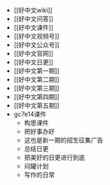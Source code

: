 - [[好中文wiki]]
- [[好中文问答]]
- [[好中文课件]]
- [[好中文视频号]]
- [[好中文公众号]]
- [[好中文官网]]
- [[好中文日更]]
- [[好中文第一期]]
- [[好中文第二期]]
- [[好中文第三期]]
- [[好中文第四期]]
- [[好中文第五期]]
- gc7e14课件
    - 构思课件
    - 把好事办好
    - 这也是新一期的招生征集广告
    - 总结日更
    - 把美好的日更进行到底
    - 闷罐计划
    - 写作的日常
